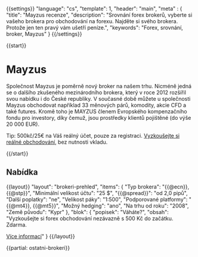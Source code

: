 {{settings}}
  "language": "cs",
  "template": 1,
  "header": "main",
  "meta" : {
    "title": "Mayzus recenze",
    "description": "Srovnání forex brokerů, vyberte si vašeho brokera pro obchodování na forexu. Najděte si svého brokera. Protože jen ten pravý vám ušetří peníze.",
    "keywords": "Forex, srovnání, broker, Mayzus"
  }
{{/settings}}

{{start}}
# Mayzus

Společnost Mayzus je poměrně nový broker na našem trhu. Nicméně jedná se o dalšího zkušeného mezinárodního brokera, který v roce 2012 rozšířil svou nabídku i do České republiky. V současné době můžete u společnosti Mayzus obchodovat například 33 měnových párů, komodity, akcie CFD a také futures. Kromě toho je MAYZUS členem Evropského kompenzačního fondu pro investory, díky čemuž, jsou prostředky klientů pojištěné (do výše 20 000 EUR).

Tip: 500kč/25€ na Váš reálný účet, pouze za registraci. [Vyzkoušejte si reálné obchodování](http://www.plus500.com/cs/StartTrading.aspx?id=66349&pl=2), bez nutnosti vkladu.

{{/start}}

## Nabídka

{{layout}}
  "layout": "brokeri-prehled",
  "items": {
      "Typ brokera": "{{@ecn}}, {{@stp}}",
      "Minimální velikost účtu": "25 $",
      "{{@spread}}": "od 2,0 pipů",
      "Další poplatky": "ne",
      "Velikost páky": "1:500",
      "Podporované platformy": "{{@mt4}}, {{@mt5}}",
      "Možný hedging": "ano",
      "Na trhu od roku": "2008",
      "Země původu": "Kypr"
   },
   "blok": {
      "popisek": "Váháte?",
      "obsah": "Vyzkoušejte si forex obchodování nezávazně s 500 Kč do začátku. Zdarma.</p><a href='http://www.plus500.com/cs/?id=66349&amp;pl=2' class='btn btn-default btn-sm'>Více informací</a>"
    }
{{/layout}}

{{partial: ostatni-brokeri}}